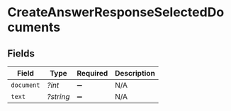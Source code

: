 # CreateAnswerResponseSelectedDocuments


## Fields

| Field              | Type               | Required           | Description        |
| ------------------ | ------------------ | ------------------ | ------------------ |
| `document`         | *?int*             | :heavy_minus_sign: | N/A                |
| `text`             | *?string*          | :heavy_minus_sign: | N/A                |